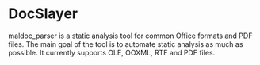 # DocSlayer
maldoc_parser is a static analysis tool for common Office formats and PDF files.
The main goal of the tool is to automate static analysis as much as possible.
It currently supports OLE, OOXML, RTF and PDF files.
